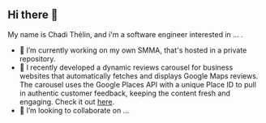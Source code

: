 ## Hi there 👋
My name is Chadi Thélin, and i'm a software engineer interested in ... .
- 🔭 I’m currently working on my own SMMA, that's hosted in a private repository.
- 🌱 I recently developed a dynamic reviews carousel for business websites that automatically fetches and displays Google Maps reviews. The carousel uses the Google Places API with a unique Place ID to pull in authentic customer feedback, keeping the content fresh and engaging. Check it out [here](https://github.com/Sharifian1/PlaceID-Carousel-Review).
- 👯 I’m looking to collaborate on ...
<!--
**Sharifian1/sharifian1** is a ✨ _special_ ✨ repository because its `README.md` (this file) appears on your GitHub profile.

Here are some ideas to get you started:

- 🔭 I’m currently working on ...
- 🌱 I’m currently learning ...
- 👯 I’m looking to collaborate on ...
- 🤔 I’m looking for help with ...
- 💬 Ask me about ...
- 📫 How to reach me: ...
- 😄 Pronouns: ...
- ⚡ Fun fact: ...
-->
